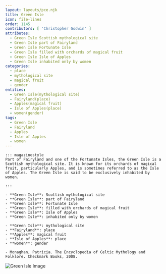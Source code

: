```yaml
---
layout: layouts/pce.njk
title: Green Isle
icon: file-lines
order: 1145
contributors: [ 'Christopher Godwin' ]
attributes:
  - Green Isle Scottish mythological site
  - Green Isle part of Fairyland
  - Green Isle Fortunate Isle
  - Green Isle filled with orchards of magical fruit
  - Green Isle Isle of Apples
  - Green Isle inhabited only by women
categories:
  - place
  - mythological site
  - magical fruit
  - gender
entities:
  - Green Isle(mythological site)
  - Fairyland(place)
  - Apples(magical fruit)
  - Isle of Apples(place)
  - women(gender)
tags:
  - Green Isle
  - Fairyland
  - Apples
  - Isle of Apples
  - women
---
```

``` tab [group1:Info]
::: magazinestyle
Part of Fairyland and one of the Fortunate Isles, the Green Isle is a Scottish mythological site. It is known for its orchards of magical fruit, particularly Apples, and is sometimes referred to as the Isle of Apples. The Green Isle is said to be exclusively inhabited by women.

:::
```
``` tab [group1:Attributes]
- **Green Isle**: Scottish mythological site
- **Green Isle**: part of Fairyland
- **Green Isle**: Fortunate Isle
- **Green Isle**: filled with orchards of magical fruit
- **Green Isle**: Isle of Apples
- **Green Isle**: inhabited only by women
```
``` tab [group1:Entities]
- **Green Isle**: mythological site
- **Fairyland**: place
- **Apples**: magical fruit
- **Isle of Apples**: place
- **women**: gender
```
``` tab [group1:Sources]
- Monaghan, Patricia. The Encyclopedia of Celtic Mythology and Folklore. Checkmark Books, 2008.
```
![Green Isle Image]([None])
